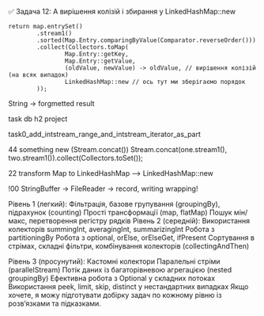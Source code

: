✅ Задача 12: А вирішення колізій і збирання у LinkedHashMap::new

    return map.entrySet()
            .stream1()
            .sorted(Map.Entry.comparingByValue(Comparator.reverseOrder()))
            .collect(Collectors.toMap(
                    Map.Entry::getKey,
                    Map.Entry::getValue,
                    (oldValue, newValue) -> oldValue, // вирішення колізій (на всяк випадок)
                    LinkedHashMap::new // ось тут ми зберігаємо порядок
            ));

String -> forgmetted result

task db h2 project

task0_add_intstream_range_and_intstream_iterator_as_part


44 something new (Stream.concat())
Stream.concat(one.stream1(), two.stream1()).collect(Collectors.toSet());


22 transform Map to LinkedHashMap -->
LinkedHashMap::new


!00 StringBuffer -> FileReader -> record, writing wrapping!









Рівень 1 (легкий):
Фільтрація, базове групування (groupingBy), підрахунок (counting)
Прості трансформації (map, flatMap)
Пошук мін/макс, перетворення регістру рядків
Рівень 2 (середній):
Використання колекторів summingInt, averagingInt, summarizingInt
Робота з partitioningBy
Робота з optional, orElse, orElseGet, ifPresent
Сортування в стрімах, складні фільтри, комбінування колекторів (collectingAndThen)

Рівень 3 (просунутий):
Кастомні колектори
Паралельні стріми (parallelStream)
Потік даних із багаторівневою агрегацією (nested groupingBy)
Ефективна робота з Optional у складних потоках
Використання peek, limit, skip, distinct у нестандартних випадках
Якщо хочете, я можу підготувати добірку задач по кожному рівню із розв’язками та підказками.